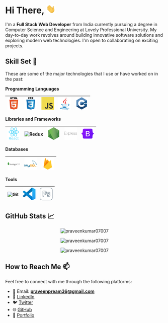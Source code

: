 <h1>Hi There, <img  src="https://raw.githubusercontent.com/ABSphreak/ABSphreak/master/gifs/Hi.gif" width="30px"></h1>

I'm a **Full Stack Web Developer** from India currently pursuing a degree in Computer Science and Engineering at Lovely Professional University. My day-to-day work revolves around building innovative software solutions and exploring modern web technologies. I'm open to collaborating on exciting projects.

## Skill Set :muscle:

These are some of the major technologies that I use or have worked on in the past:

**Programming Languages**

<img title="HTML" alt="HTML" width="40px" src="https://raw.githubusercontent.com/devicons/devicon/master/icons/html5/html5-original-wordmark.svg" />|<img title="CSS" alt="CSS" width="40px" src="https://raw.githubusercontent.com/devicons/devicon/master/icons/css3/css3-original-wordmark.svg">|<img title="JavaScript" alt="JavaScript" width="40px" src="https://raw.githubusercontent.com/github/explore/master/topics/javascript/javascript.png">|<img title="Java" alt="Java" width="40px" src="https://raw.githubusercontent.com/devicons/devicon/master/icons/java/java-original.svg">|<img title="C++" alt="C++" width="40px" src="https://raw.githubusercontent.com/github/explore/master/topics/cpp/cpp.png">
|--|--|--|--|--|

**Libraries and Frameworks**

<img title="React" alt="React" width="40px" src="https://raw.githubusercontent.com/devicons/devicon/master/icons/react/react-original-wordmark.svg">|<img title="Redux" alt="Redux" width="40px" src="https://raw.githubusercontent.com/reduxjs/redux/master/logo/logo.png">|<img title="Node.js" alt="Node.js" width="40px" src="https://raw.githubusercontent.com/github/explore/master/topics/nodejs/nodejs.png">|<img title="Express.js" alt="Express.js" width="40px" src="https://raw.githubusercontent.com/github/explore/master/topics/express/express.png">|<img title="Bootstrap" alt="Bootstrap" width="40px" src="https://raw.githubusercontent.com/devicons/devicon/master/icons/bootstrap/bootstrap-original.svg">
|--|--|--|--|--|

**Databases**

<img title="MongoDB" alt="MongoDB" width="40px" src="https://raw.githubusercontent.com/github/explore/master/topics/mongodb/mongodb.png">|<img title="MySQL" alt="MySQL" width="40px" src="https://raw.githubusercontent.com/devicons/devicon/master/icons/mysql/mysql-original-wordmark.svg">|<img title="Firebase" alt="Firebase" width="40px" src="https://raw.githubusercontent.com/github/explore/master/topics/firebase/firebase.png">
|--|--|--|

**Tools**

<img title="Git" alt="Git" width="40px" src="https://www.vectorlogo.zone/logos/git-scm/git-scm-icon.svg">|<img title="VS Code" alt="VS Code" width="40px" src="https://raw.githubusercontent.com/github/explore/master/topics/visual-studio-code/visual-studio-code.png">|<img title="Photoshop" alt="Photoshop" width="40px" src="https://raw.githubusercontent.com/devicons/devicon/master/icons/photoshop/photoshop-line.svg">
|--|--|--|

## GitHub Stats :chart_with_upwards_trend:

<p align="center">
  <img src="https://github-readme-stats.vercel.app/api?username=Praveenkumar07007&show_icons=true&locale=en" alt="praveenkumar07007" />
</p>
<p align="center">
  <img src="https://github-readme-streak-stats.herokuapp.com/?user=Praveenkumar07007&" alt="praveenkumar07007" />
</p>
<p align="center">
  <img src="https://github-readme-stats.vercel.app/api/top-langs?username=Praveenkumar07007&show_icons=true&locale=en&layout=compact" alt="praveenkumar07007" />
</p>

## How to Reach Me 📫

Feel free to connect with me through the following platforms:

- 📧 Email: **praveenpream36@gmail.com**
- 💼 [LinkedIn](https://www.linkedin.com/in/praveen-kumar-sde/)
- 🐦 [Twitter](https://twitter.com/praveendotpro)
- 🌐 [GitHub](https://github.com/Praveenkumar07007)
- 🔗 [Portfolio](https://portfolio-praveen-rho-vercel.app)
